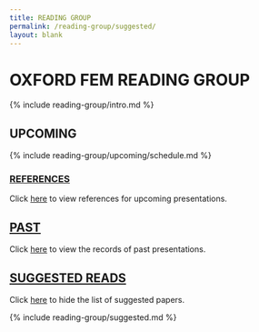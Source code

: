 ```yaml
---
title: READING GROUP
permalink: /reading-group/suggested/
layout: blank
---
```


# OXFORD FEM READING GROUP

{% include reading-group/intro.md %}

## UPCOMING

{% include reading-group/upcoming/schedule.md %}

### [REFERENCES](/reading-group/references/)

Click [here](/reading-group/references/) to view references for upcoming presentations.

## [PAST](/reading-group/past/)

Click [here](/reading-group/past/) to view the records of past presentations.

## [SUGGESTED READS](/reading-group/)

Click [here](/reading-group/) to hide the list of suggested papers.

{% include reading-group/suggested.md %}
